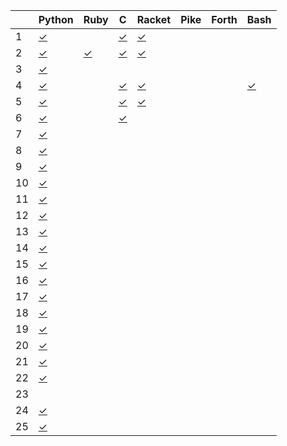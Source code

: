 |    | Python       | Ruby         | C            | Racket       | Pike         | Forth        | Bash         |
| -- | ------       | ----         | -            | ------       | ----         | -----        | ----         |
|  1 | [✓][01py]    |              | [✓][01c]     | [✓][01rkt]   |              |              |              |
|  2 | [✓][02py]    | [✓][02rb]    | [✓][02c]     | [✓][02rkt]   |              |              |              |
|  3 | [✓][03py]    |              |              |              |              |              |              |
|  4 | [✓][04py]    |              | [✓][04c]     | [✓][04rkt]   |              |              | [✓][04sh]    |
|  5 | [✓][05py]    |              | [✓][05c]     | [✓][05rkt]   |              |              |              |
|  6 | [✓][06py]    |              | [✓][06c]     |              |              |              |              |
|  7 | [✓][07py]    |              |              |              |              |              |              |
|  8 | [✓][08py]    |              |              |              |              |              |              |
|  9 | [✓][09py]    |              |              |              |              |              |              |
| 10 | [✓][10py]    |              |              |              |              |              |              |
| 11 | [✓][11py]    |              |              |              |              |              |              |
| 12 | [✓][12py]    |              |              |              |              |              |              |
| 13 | [✓][13py]    |              |              |              |              |              |              |
| 14 | [✓][14py]    |              |              |              |              |              |              |
| 15 | [✓][15py]    |              |              |              |              |              |              |
| 16 | [✓][16py]    |              |              |              |              |              |              |
| 17 | [✓][17py]    |              |              |              |              |              |              |
| 18 | [✓][18py]    |              |              |              |              |              |              |
| 19 | [✓][19py]    |              |              |              |              |              |              |
| 20 | [✓][20py]    |              |              |              |              |              |              |
| 21 | [✓][21py]    |              |              |              |              |              |              |
| 22 | [✓][22py]    |              |              |              |              |              |              |
| 23 |              |              |              |              |              |              |              |
| 24 | [✓][24py]    |              |              |              |              |              |              |
| 25 | [✓][25py]    |              |              |              |              |              |              |

[01py]:      https://github.com/allengarvin/adventofcode/blob/main/2017/01/01-python.py
[01c]:       https://github.com/allengarvin/adventofcode/blob/main/2017/01/01-c.c
[01rkt]:     https://github.com/allengarvin/adventofcode/blob/main/2017/01/01-racket.rkt
[02py]:      https://github.com/allengarvin/adventofcode/blob/main/2017/02/02-python.py
[02rb]:      https://github.com/allengarvin/adventofcode/blob/main/2017/02/02-ruby.rb
[02c]:       https://github.com/allengarvin/adventofcode/blob/main/2017/02/02-c.c
[02rkt]:     https://github.com/allengarvin/adventofcode/blob/main/2017/02/02-racket.rkt
[03py]:      https://github.com/allengarvin/adventofcode/blob/main/2017/03/03-python.py
[04py]:      https://github.com/allengarvin/adventofcode/blob/main/2017/04/04-python.py
[04c]:       https://github.com/allengarvin/adventofcode/blob/main/2017/04/04-c.c
[04rkt]:     https://github.com/allengarvin/adventofcode/blob/main/2017/04/04-racket.rkt
[04sh]:      https://github.com/allengarvin/adventofcode/blob/main/2017/04/04-bash.sh
[05py]:      https://github.com/allengarvin/adventofcode/blob/main/2017/05/05-python.py
[05c]:       https://github.com/allengarvin/adventofcode/blob/main/2017/05/05-c.c
[05rkt]:     https://github.com/allengarvin/adventofcode/blob/main/2017/05/05-racket.rkt
[06py]:      https://github.com/allengarvin/adventofcode/blob/main/2017/06/06-python.py
[06c]:       https://github.com/allengarvin/adventofcode/blob/main/2017/06/06-c.c
[07py]:      https://github.com/allengarvin/adventofcode/blob/main/2017/07/07-python.py
[08py]:      https://github.com/allengarvin/adventofcode/blob/main/2017/08/08-python.py
[09py]:      https://github.com/allengarvin/adventofcode/blob/main/2017/09/09-python.py
[10py]:      https://github.com/allengarvin/adventofcode/blob/main/2017/10/10-python.py
[11py]:      https://github.com/allengarvin/adventofcode/blob/main/2017/11/11-python.py
[12py]:      https://github.com/allengarvin/adventofcode/blob/main/2017/12/12-python.py
[13py]:      https://github.com/allengarvin/adventofcode/blob/main/2017/13/13-python.py
[14py]:      https://github.com/allengarvin/adventofcode/blob/main/2017/14/14-python.py
[15py]:      https://github.com/allengarvin/adventofcode/blob/main/2017/15/15-python.py
[16py]:      https://github.com/allengarvin/adventofcode/blob/main/2017/16/16-python.py
[17py]:      https://github.com/allengarvin/adventofcode/blob/main/2017/17/17-python.py
[18py]:      https://github.com/allengarvin/adventofcode/blob/main/2017/18/18-python.py
[19py]:      https://github.com/allengarvin/adventofcode/blob/main/2017/19/19-python.py
[20py]:      https://github.com/allengarvin/adventofcode/blob/main/2017/20/20-python.py
[21py]:      https://github.com/allengarvin/adventofcode/blob/main/2017/21/21-python.py
[22py]:      https://github.com/allengarvin/adventofcode/blob/main/2017/22/22-python.py
[24py]:      https://github.com/allengarvin/adventofcode/blob/main/2017/24/24-python.py
[25py]:      https://github.com/allengarvin/adventofcode/blob/main/2017/25/25-python.py
